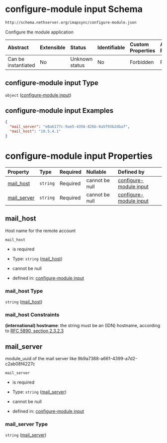 # configure-module input Schema

```txt
http://schema.nethserver.org/imapsync/configure-module.json
```

Configure the module application

| Abstract            | Extensible | Status         | Identifiable | Custom Properties | Additional Properties | Access Restrictions | Defined In                                                                     |
| :------------------ | :--------- | :------------- | :----------- | :---------------- | :-------------------- | :------------------ | :----------------------------------------------------------------------------- |
| Can be instantiated | No         | Unknown status | No           | Forbidden         | Forbidden             | none                | [configure-module.json](imapsync/configure-module.json "open original schema") |

## configure-module input Type

`object` ([configure-module input](configure-module.md))

## configure-module input Examples

```json
{
  "mail_server": "e8a6177c-9ae5-4356-826b-0a5f93b2dbaf",
  "mail_host": "10.5.4.1"
}
```

# configure-module input Properties

| Property                     | Type     | Required | Nullable       | Defined by                                                                                                                                                 |
| :--------------------------- | :------- | :------- | :------------- | :--------------------------------------------------------------------------------------------------------------------------------------------------------- |
| [mail\_host](#mail_host)     | `string` | Required | cannot be null | [configure-module input](configure-module-properties-mail_host.md "http://schema.nethserver.org/imapsync/configure-module.json#/properties/mail_host")     |
| [mail\_server](#mail_server) | `string` | Required | cannot be null | [configure-module input](configure-module-properties-mail_server.md "http://schema.nethserver.org/imapsync/configure-module.json#/properties/mail_server") |

## mail\_host

Host name for the remote account

`mail_host`

*   is required

*   Type: `string` ([mail\_host](configure-module-properties-mail_host.md))

*   cannot be null

*   defined in: [configure-module input](configure-module-properties-mail_host.md "http://schema.nethserver.org/imapsync/configure-module.json#/properties/mail_host")

### mail\_host Type

`string` ([mail\_host](configure-module-properties-mail_host.md))

### mail\_host Constraints

**(international) hostname**: the string must be an (IDN) hostname, according to [RFC 5890, section 2.3.2.3](https://tools.ietf.org/html/rfc5890 "check the specification")

## mail\_server

module\_uuid of the mail server like 9b9a7388-a661-4399-a7d2-c2ab08f4227c

`mail_server`

*   is required

*   Type: `string` ([mail\_server](configure-module-properties-mail_server.md))

*   cannot be null

*   defined in: [configure-module input](configure-module-properties-mail_server.md "http://schema.nethserver.org/imapsync/configure-module.json#/properties/mail_server")

### mail\_server Type

`string` ([mail\_server](configure-module-properties-mail_server.md))
